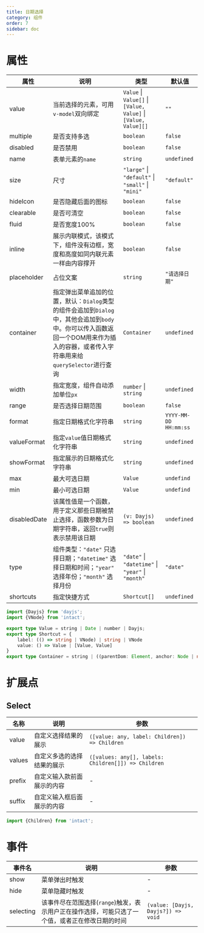 ```yaml
---
title: 日期选择
category: 组件
order: 7
sidebar: doc
---
```


# 属性

| 属性 | 说明 | 类型 | 默认值 |
| --- | --- | --- | --- |
| value | 当前选择的元素，可用`v-model`双向绑定 | `Value` &#124; `Value[]` &#124; `[Value, Value]`  &#124; `[Value, Value][]` | `""` |
| multiple | 是否支持多选 | `boolean` | `false` |
| disabled | 是否禁用 | `boolean` | `false` |
| name | 表单元素的`name` | `string` | `undefined` |
| size | 尺寸 | `"large"` &#124; `"default"` &#124; `"small"` &#124; `"mini"` | `"default"` |
| hideIcon | 是否隐藏后面的图标 | `boolean` | `false` |
| clearable | 是否可清空 | `boolean` | `false` |
| fluid | 是否宽度100% | `boolean` | `false` |
| inline | 展示内联模式，该模式下，组件没有边框，宽度和高度如同内联元素一样由内容撑开 | `boolean` | `false` |
| placeholder | 占位文案 | `string` | `"请选择日期"` |
| container | 指定弹出菜单追加的位置，默认：`Dialog`类型的组件会追加到`Dialog`中，其他会追加到`body`中。你可以传入函数返回一个DOM用来作为插入的容器，或者传入字符串用来给`querySelector`进行查询 | `Container` | `undefined` |
| width | 指定宽度，组件自动添加单位`px` | `number` &#124; `string` | `undefined` | 
| range | 是否选择日期范围 | `boolean` | `false` |
| format | 指定日期格式化字符串 | `string` | `YYYY-MM-DD HH:mm:ss` |
| valueFormat | 指定`value`值日期格式化字符串 | `string` | `undefined` |
| showFormat | 指定展示的日期格式化字符串 | `string` | `undefined` |
| max | 最大可选日期 | `Value` | `undefind` |
| min | 最小可选日期 | `Value` | `undefind` |
| disabledDate | 该属性值是一个函数，用于定义那些日期被禁止选择，函数参数为日期字符串，返回`true`则表示禁用该日期 | `(v: Dayjs) => boolean` | `undefined` |
| type | 组件类型：`"date"` 只选择日期；`"datetime"` 选择日期和时间；`"year"` 选择年份；`"month"` 选择月份 | `"date"` &#124; `"datetime"` &#124; `"year"` &#124; `"month"` | `"date"` |
| shortcuts | 指定快捷方式 | `Shortcut[]` | `undefined` |

```ts
import {Dayjs} from 'dayjs';
import {VNode} from 'intact';

export type Value = string | Date | number | Dayjs;
export type Shortcut = {
    label: (() => string | VNode) | string | VNode 
    value: () => Value | [Value, Value]
}
export type Container = string | ((parentDom: Element, anchor: Node | null) => Element)
```

# 扩展点

## Select

| 名称 | 说明 | 参数 |
| --- | --- | --- |
| value | 自定义选择结果的展示 | `([value: any, label: Children]) => Children` |
| values | 自定义多选的选择结果的展示 | `([values: any[], labels: Children[]]) => Children` |
| prefix | 自定义输入款前面展示的内容 | - |
| suffix | 自定义输入框后面展示的内容 | - |

```ts
import {Children} from 'intact';
```

# 事件

| 事件名 | 说明 | 参数 |
| --- | --- | --- |
| show | 菜单弹出时触发 | - |
| hide | 菜单隐藏时触发 | - |
| selecting | 该事件尽在范围选择(`range`)触发，表示用户正在操作选择，可能只选了一个值，或者正在修改日期的时间 | `(value: [Dayjs, Dayjs?]) => void` |
